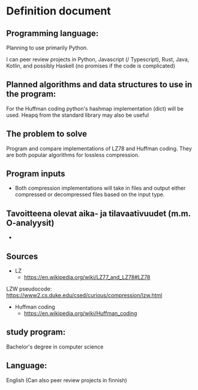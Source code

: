 # Definition document

## Programming language:

Planning to use primarily Python.

I can peer review projects in Python, Javascript (/ Typescript), Rust, Java, Kotlin, and possibly Haskell (no promises if the code is complicated)


## Planned algorithms and data structures to use in the program:

For the Huffman coding python's hashmap implementation (dict) will be used. Heapq from the standard library may also be useful

## The problem to solve

Program and compare implementations of LZ78 and Huffman coding. They are both popular algorithms for lossless compression.


##  Program inputs

* Both compression implementations will take in files and output either compressed or decompressed files based on the input type.



##  Tavoitteena olevat aika- ja tilavaativuudet (m.m. O-analyysit)

*



## Sources
* LZ
  * https://en.wikipedia.org/wiki/LZ77_and_LZ78#LZ78

LZW pseudocode: https://www2.cs.duke.edu/csed/curious/compression/lzw.html

* Huffman coding
  * https://en.wikipedia.org/wiki/Huffman_coding

## study program:
Bachelor's degree in computer science

## Language:
English (Can also peer review projects in finnish)

